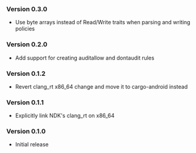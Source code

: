 ### Version 0.3.0

* Use byte arrays instead of Read/Write traits when parsing and writing policies

### Version 0.2.0

* Add support for creating auditallow and dontaudit rules

### Version 0.1.2

* Revert clang_rt x86_64 change and move it to cargo-android instead

### Version 0.1.1

* Explicitly link NDK's clang_rt on x86_64

### Version 0.1.0

* Initial release
